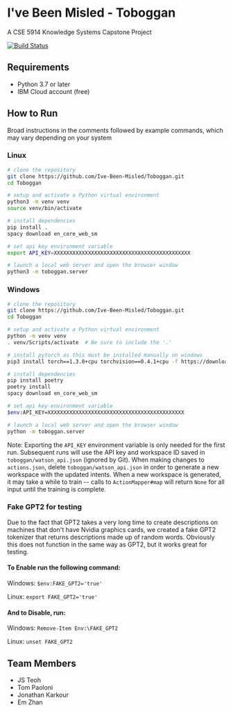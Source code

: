 # I've Been Misled - Toboggan

A CSE 5914 Knowledge Systems Capstone Project

[![Build Status](https://travis-ci.org/Ive-Been-Misled/Toboggan.svg?branch=master)](https://travis-ci.org/Ive-Been-Misled/Toboggan)

## Requirements

- Python 3.7 or later
- IBM Cloud account (free)

## How to Run

Broad instructions in the comments followed by example commands, which may vary
depending on your system

### Linux
```sh
# clone the repository
git clone https://github.com/Ive-Been-Misled/Toboggan.git
cd Toboggan

# setup and activate a Python virtual environment
python3 -m venv venv
source venv/bin/activate

# install dependencies
pip install .
spacy download en_core_web_sm

# set api key environment variable
export API_KEY=XXXXXXXXXXXXXXXXXXXXXXXXXXXXXXXXXXXXXXXXXXXX

# launch a local web server and open the browser window
python3 -m toboggan.server
```
### Windows
```sh
# clone the repository
git clone https://github.com/Ive-Been-Misled/Toboggan.git
cd Toboggan

# setup and activate a Python virtual environment
python -m venv venv
. venv/Scripts/activate  # Be sure to include the '.'

# install pytorch as this must be installed manually on windows
pip3 install torch==1.3.0+cpu torchvision==0.4.1+cpu -f https://download.pytorch.org/whl/torch_stable.html

# install dependencies
pip install poetry
poetry install
spacy download en_core_web_sm

# set api key environment variable
$env:API_KEY=XXXXXXXXXXXXXXXXXXXXXXXXXXXXXXXXXXXXXXXXXXXX

# launch a local web server and open the browser window
python -m toboggan.server
```

Note: Exporting the `API_KEY` environment variable is only needed for the first
run. Subsequent runs will use the API key and workspace ID saved in
`toboggan/watson_api.json` (ignored by Git). When making changes to
`actions.json`, delete `toboggan/watson_api.json` in order to generate a new
workspace with the updated intents. When a new workspace is generated, it may
take a while to train -- calls to `ActionMapper#map` will return `None` for all
input until the training is complete.

### Fake GPT2 for testing
Due to the fact that GPT2 takes a very long time to create descriptions on machines that don't have Nvidia graphics cards, we created a fake GPT2 tokenizer that returns descriptions made up of random words. Obviously this does not function in the same way as GPT2, but it works great for testing.
#### To Enable run the following command:
Windows:
```$env:FAKE_GPT2='true'```

Linux:
```export FAKE_GPT2='true'```

#### And to Disable, run:
Windows:
```Remove-Item Env:\FAKE_GPT2```

Linux:
```unset FAKE_GPT2```

## Team Members
- JS Teoh
- Tom Paoloni
- Jonathan Karkour
- Em Zhan
